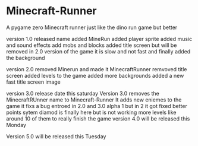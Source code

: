 # Minecraft-Runner
A pygame zero Minecraft runner just like the dino run game but better

version 1.0 released 
name added MineRun
added player sprite
added music and sound effects
add mobs and blocks
added title screen but will be removed in 2.0 version of the game it is slow and not fast
and finally added the background

version 2.0
removed Minerun and made it MinecraftRunner
remvoved title screen
added levels to the game 
added more backgrounds
added a new fast title screen image

version 3.0 release date this saturday
Version 3.0  removes the MinecraftRUnner name to Minecraft-Runner
It adds new eniemes to the game 
it fixs a bug entroed in 2.0 and 3.0 alpha 1 but in 2 it got fixed 
better points sytem
diamod is finally  here but is not working
more levels like around 10 of them 
to really finish the game
version 4.0 will be released this Monday

Version 5.0 will be released this Tuesday 
